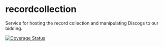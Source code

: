 # recordcollection

Service for hosting the record collection and manipulating Discogs to our bidding.

[![Coverage Status](https://coveralls.io/repos/github/brotherlogic/recordcollection/badge.svg?branch=master)](https://coveralls.io/github/brotherlogic/recordcollection?branch=master)